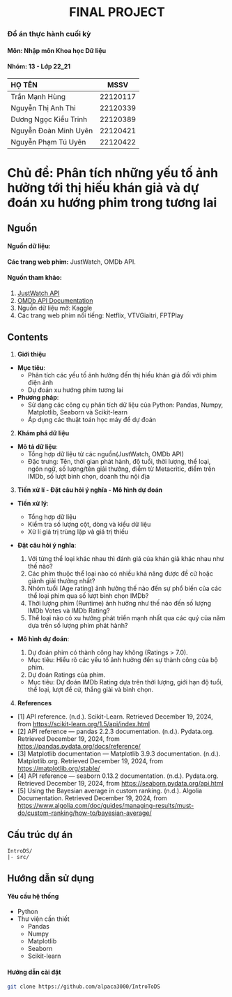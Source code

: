 # <center>FINAL PROJECT<center>

### Đồ án thực hành cuối kỳ 
#### Môn: Nhập môn Khoa học Dữ liệu
#### Nhóm: 13 - Lớp 22_21
| HỌ TÊN                | MSSV      |
|:------------------    |:--------: |
| Trần Mạnh Hùng  | 22120117|
| Nguyễn Thị Anh Thi| 22120339  |
| Dương Ngọc Kiều Trinh  | 22120389  |
| Nguyễn Đoàn Minh Uyên  | 22120421  |
| Nguyễn Phạm Tú Uyên  | 22120422  |

# Chủ đề: Phân tích những yếu tố ảnh hưởng tới thị hiếu khán giả và dự đoán xu hướng phim trong tương lai

## Nguồn
#### Nguồn dữ liệu: 
**Các trang web phim:** JustWatch, OMDb API.
#### Nguồn tham khảo:
1. [JustWatch API](https://www.justwatch.com/us/api)
2. [OMDb API Documentation](https://www.omdbapi.com/)
3. Nguồn dữ liệu mở: Kaggle
4. Các trang web phim nổi tiếng: Netflix, VTVGiaitri, FPTPlay

## Contents
1. **Giới thiệu**
- **Mục tiêu**:
  - Phân tích các yếu tố ảnh hưởng đến thị hiếu khán giả đối với phim điện ảnh
  - Dự đoán xu hướng phim tương lai
- **Phương pháp**:
  - Sử dạng các công cụ phân tích dữ liệu của Python: Pandas, Numpy, Matplotlib, Seaborn và Scikit-learn
  - Áp dụng các thuật toán học máy để dự đoán
2. **Khám phá dữ liệu**
- **Mô tả dữ liệu**:
  - Tổng hợp dữ liệu từ các nguồn(JustWatch, OMDb API)
  - Đặc trưng: Tên, thời gian phát hành, độ tuổi, thời lượng, thể loại, ngôn ngữ, số lượng/tên giải thưởng, điểm từ Metacritic, điểm trên IMDb, số lượt bình chọn, doanh thu nội địa
3. **Tiền xử lí - Đặt câu hỏi ý nghĩa - Mô hình dự đoán**   
- **Tiền xử lý**:
  - Tổng hợp dữ liệu 
  - Kiểm tra số lượng cột, dòng và kiểu dữ liệu
  - Xử lí giá trị trùng lặp và giá trị thiếu
 
- **Đặt câu hỏi ý nghĩa**:
  1. Với từng thể loại khác nhau thì đánh giá của khán giả khác nhau như thế nào?
  2. Các phim thuộc thể loại nào có nhiều khả năng được đề cử hoặc giành giải thưởng nhất?
  3. Nhóm tuổi (Age rating) ảnh hưởng thế nào đến sự phổ biến của các thể loại phim qua số lượt bình chọn IMDb?
  4. Thời lượng phim (Runtime) ảnh hưởng như thế nào đến số lượng IMDb Votes và IMDb Rating?
  5. Thể loại nào có xu hướng phát triển mạnh nhất qua các quý của năm dựa trên số lượng phim phát hành?

- **Mô hình dự đoán**:
  1. Dự đoán phim có thành công hay không (Ratings > 7.0).
    - Mục tiêu: Hiểu rõ các yếu tố ảnh hưởng đến sự thành công của bộ phim.
  2. Dự đoán Ratings của phim.
    - Mục tiêu: Dự đoán IMDb Rating dựa trên thời lượng, giới hạn độ tuổi, thể loại, lượt đề cử, thắng giải và bình chọn.
4. **References**
- [1] API reference. (n.d.). Scikit-Learn. Retrieved December 19, 2024, from https://scikit-learn.org/1.5/api/index.html 
- [2] API reference — pandas 2.2.3 documentation. (n.d.). Pydata.org. Retrieved December 19, 2024, from https://pandas.pydata.org/docs/reference/ 
- [3] Matplotlib documentation — Matplotlib 3.9.3 documentation. (n.d.). Matplotlib.org. Retrieved December 19, 2024, from https://matplotlib.org/stable/ 
- [4] API reference — seaborn 0.13.2 documentation. (n.d.). Pydata.org. Retrieved December 19, 2024, from https://seaborn.pydata.org/api.html 
- [5] Using the Bayesian average in custom ranking. (n.d.). Algolia Documentation. Retrieved December 19, 2024, from https://www.algolia.com/doc/guides/managing-results/must-do/custom-ranking/how-to/bayesian-average/

## Cấu trúc dự án
```plaintext
IntroDS/
|- src/
```
## Hướng dẫn sử dụng
#### Yêu cầu hệ thống
- Python
- Thư viện cần thiết
  - Pandas
  - Numpy
  - Matplotlib
  - Seaborn
  - Scikit-learn

#### Hướng dẫn cài đặt
```bash
git clone https://github.com/alpaca3000/IntroToDS

